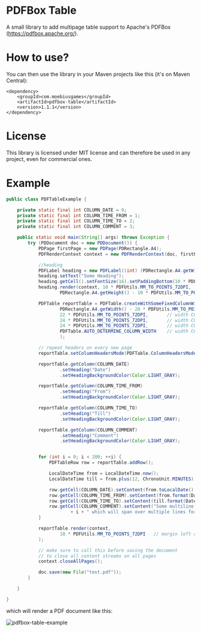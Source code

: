 # PDFBox Table

A small library to add multipage table support to Apache's PDFBox (https://pdfbox.apache.org/).

# How to use?
You can then use the library in your Maven projects like this (it's on Maven Central):

    <dependency>
        <groupId>com.moebiusgames</groupId>
        <artifactId>pdfbox-table</artifactId>
        <version>1.1.1</version>
    </dependency>

# License
This library is licensed under MIT license and can therefore be used in any project, even
for commercial ones.

# Example
```java
public class PDFTableExample {

    private static final int COLUMN_DATE = 0;
    private static final int COLUMN_TIME_FROM = 1;
    private static final int COLUMN_TIME_TO = 2;
    private static final int COLUMN_COMMENT = 3;

    public static void main(String[] args) throws Exception {
        try (PDDocument doc = new PDDocument()) {
            PDPage firstPage = new PDPage(PDRectangle.A4);
            PDFRenderContext context = new PDFRenderContext(doc, firstPage);

            //heading
            PDFLabel heading = new PDFLabel((int) (PDRectangle.A4.getWidth() - 40));
            heading.setText("Some Heading");
            heading.getCell().setFontSize(16).setPaddingBottom(10 * PDFUtils.MM_TO_POINTS_72DPI);
            heading.render(context, 10 * PDFUtils.MM_TO_POINTS_72DPI,
                    PDRectangle.A4.getHeight() - 10 * PDFUtils.MM_TO_POINTS_72DPI);

            PDFTable reportTable = PDFTable.createWithSomeFixedColumnWidths(
                    PDRectangle.A4.getWidth() - 20 * PDFUtils.MM_TO_POINTS_72DPI, // full A4 width minus 20mm margin
                    22 * PDFUtils.MM_TO_POINTS_72DPI,       // width COLUMN_DATE
                    24 * PDFUtils.MM_TO_POINTS_72DPI,       // width COLUMN_TIME_FROM
                    24 * PDFUtils.MM_TO_POINTS_72DPI,       // width COLUMN_TIME_TO
                    PDFTable.AUTO_DETERMINE_COLUMN_WIDTH    // width COLUMN_COMMENT uses the rest that is available
                    );

            // repeat headers on every new page
            reportTable.setColumnHeadersMode(PDFTable.ColumnHeadersMode.COLUMN_HEADERS_ON_EVERY_PAGE);

            reportTable.getColumn(COLUMN_DATE)
                    .setHeading("Date")
                    .setHeadingBackgroundColor(Color.LIGHT_GRAY);

            reportTable.getColumn(COLUMN_TIME_FROM)
                    .setHeading("From")
                    .setHeadingBackgroundColor(Color.LIGHT_GRAY);

            reportTable.getColumn(COLUMN_TIME_TO)
                    .setHeading("Till")
                    .setHeadingBackgroundColor(Color.LIGHT_GRAY);

            reportTable.getColumn(COLUMN_COMMENT)
                    .setHeading("Comment")
                    .setHeadingBackgroundColor(Color.LIGHT_GRAY);


            for (int i = 0; i < 200; ++i) {
                PDFTableRow row = reportTable.addRow();

                LocalDateTime from = LocalDateTime.now();
                LocalDateTime till = from.plus(12, ChronoUnit.MINUTES);

                row.getCell(COLUMN_DATE).setContent(from.toLocalDate().format(DateTimeFormatter.ISO_DATE));
                row.getCell(COLUMN_TIME_FROM).setContent(from.format(DateTimeFormatter.ISO_LOCAL_TIME));
                row.getCell(COLUMN_TIME_TO).setContent(till.format(DateTimeFormatter.ISO_LOCAL_TIME));
                row.getCell(COLUMN_COMMENT).setContent("Some multiline comment for line number "
                        + i + " which will span over multiple lines for sure");
            }

            reportTable.render(context,
                    10 * PDFUtils.MM_TO_POINTS_72DPI   // margin left of 10mm
            );

            // make sure to call this before saving the document
            // to close all content streams on all pages
            context.closeAllPages();

            doc.save(new File("test.pdf"));
        }

    }

}
```

which will render a PDF document like this:

![pdfbox-table-example](https://moebiusgames.com/files/external/github/pdfbox-table-example2.png)
